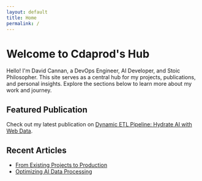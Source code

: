 ```yaml
---
layout: default
title: Home
permalink: /
---
```


# Welcome to Cdaprod's Hub

Hello! I'm David Cannan, a DevOps Engineer, AI Developer, and Stoic Philosopher. This site serves as a central hub for my projects, publications, and personal insights. Explore the sections below to learn more about my work and journey.

## Featured Publication

Check out my latest publication on [Dynamic ETL Pipeline: Hydrate AI with Web Data](https://cdaprod.github.io/publications/dynamic-etl-pipeline-hydrate-ai-with-web-data/).

## Recent Articles

- [From Existing Projects to Production](https://cdaprod.github.io/articles/from-existing-projects-to-production/)
- [Optimizing AI Data Processing](https://cdaprod.github.io/publications/optimizing-ai-data-processing-with-minio-weaviate-and-langchain/)